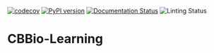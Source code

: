 [![codecov](https://codecov.io/gh/frapercan/python-poetry-template/graph/badge.svg?token=hqzrADVeRy)](https://codecov.io/gh/frapercan/python-poetry-template)
[![PyPI version](https://badge.fury.io/py/python-poetry-template.svg)](https://badge.fury.io/py/python-poetry-template)
[![Documentation Status](https://readthedocs.org/projects/python-poetry-template/badge/?version=latest)](https://python-poetry-template.readthedocs.io/en/latest/?badge=latest)
![Linting Status](https://github.com/frapercan/python-poetry-template/actions/workflows/test-lint.yml/badge.svg?branch=main)

# CBBio-Learning
